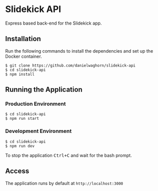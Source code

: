 # Slidekick API

Express based back-end for the Slidekick app.

## Installation

Run the following commands to install the dependencies and set up the Docker container.

```
$ git clone https://github.com/danielwaghorn/slidekick-api
$ cd slidekick-api
$ npm install
```

## Running the Application

### Production Environment

```
$ cd slidekick-api
$ npm run start
```

### Development Environment

```
$ cd slidekick-api
$ npm run dev
```

To stop the application <kbd>Ctrl+C</kbd> and wait for the bash prompt.

## Access
The application runs by default at `http://localhost:3000`
